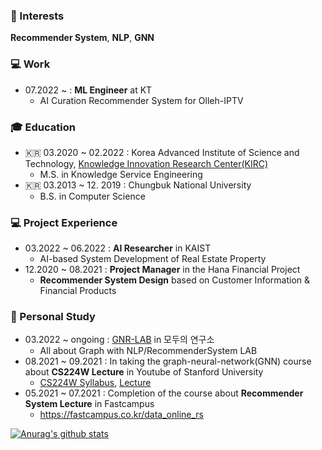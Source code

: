 ### 📡 Interests
**Recommender System**, **NLP**, **GNN**


### 💻 Work
  - 07.2022 ~ : **ML Engineer** at KT
    - AI Curation Recommender System for Olleh-IPTV

### 🎓 Education
  - 🇰🇷 03.2020 ~ 02.2022 : Korea Advanced Institute of Science and Technology, [Knowledge Innovation Research Center(KIRC)](https://kirc.kaist.ac.kr/)
    - M.S. in Knowledge Service Engineering
  - 🇰🇷 03.2013 ~ 12. 2019 : Chungbuk National University
    - B.S. in Computer Science


### 💻 Project Experience
  - 03.2022 ~ 06.2022 : **AI Researcher** in KAIST
    - AI-based System Development of Real Estate Property
  - 12.2020 ~ 08.2021 : **Project Manager** in the Hana Financial Project
    -  **Recommender System Design** based on Customer Information & Financial Products


### :school: Personal Study
  - 03.2022 ~ ongoing : [GNR-LAB](https://modulabs.notion.site/All-about-Graph-with-NLP-RecommenderSystem-LAB-d6231c4250e34c23a74af25b99e2d987) in 모두의 연구소
    - All about Graph with NLP/RecommenderSystem LAB
  - 08.2021 ~ 09.2021 : In taking the graph-neural-network(GNN) course about **CS224W Lecture**  in Youtube of Stanford University
    - [CS224W Syllabus](http://web.stanford.edu/class/cs224w/), [Lecture](https://youtu.be/JAB_plj2rbA)
  - 05.2021 ~ 07.2021 : Completion of the course about **Recommender System Lecture**  in Fastcampus
    - https://fastcampus.co.kr/data_online_rs


[![Anurag's github stats](https://github-readme-stats.vercel.app/api?username=cheonsol-lee)](https://github.com/anuraghazra/github-readme-stats)
